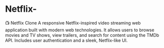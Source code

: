 # Netflix-
📺 Netflix Clone A responsive Netflix-inspired video streaming web application built with modern web technologies. It allows users to browse movies and TV shows, view trailers, and search for content using the TMDb API. Includes user authentication and a sleek, Netflix-like UI.

